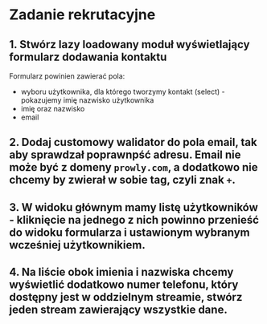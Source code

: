 # Zadanie rekrutacyjne

## 1. Stwórz lazy loadowany moduł wyświetlający formularz dodawania kontaktu 
Formularz powinien zawierać pola:
  * wyboru użytkownika, dla którego tworzymy kontakt (select) - pokazujemy imię  nazwisko użytkownika
  * imię oraz nazwisko
  * email

## 2. Dodaj customowy walidator do pola email, tak aby sprawdzał poprawnpść adresu. Email nie może być z domeny `prowly.com`, a dodatkowo nie chcemy by zwierał w sobie tag, czyli znak `+`.

## 3. W widoku głównym mamy listę użytkowników - kliknięcie na jednego z nich powinno przenieść do widoku formularza i ustawionym wybranym wcześniej użytkownikiem.

## 4. Na liście obok imienia i nazwiska chcemy wyświetlić dodatkowo numer telefonu, który dostępny jest w oddzielnym streamie, stwórz jeden stream zawierający wszystkie dane.